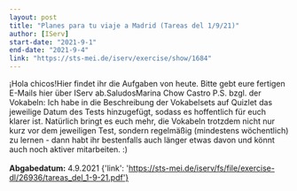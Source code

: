```yaml
---
layout: post
title: "Planes para tu viaje a Madrid (Tareas del 1/9/21)"
author: [IServ]
start-date: "2021-9-1"
end-date: "2021-9-4"
link: "https://sts-mei.de/iserv/exercise/show/1684"
---
```

¡Hola chicos!Hier findet ihr die Aufgaben von heute. Bitte gebt eure fertigen E-Mails hier über IServ ab.SaludosMarina Chow Castro P.S. bzgl. der Vokabeln: Ich habe in die Beschreibung der Vokabelsets auf Quizlet das jeweilige Datum des Tests hinzugefügt, sodass es hoffentlich für euch klarer ist. Natürlich bringt es euch mehr, die Vokabeln trotzdem nicht nur kurz vor dem jeweiligen Test, sondern regelmäßig (mindestens wöchentlich) zu lernen - dann habt ihr bestenfalls auch länger etwas davon und könnt auch noch aktiver mitarbeiten. :)<br><br> **Abgabedatum:** 4.9.2021
{'link': 'https://sts-mei.de/iserv/fs/file/exercise-dl/26936/tareas_del_1-9-21.pdf'}
